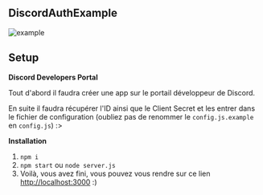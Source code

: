 ## DiscordAuthExample


![example](example.gif)

## Setup
**Discord Developers Portal**

Tout d'abord il faudra créer une app sur le portail développeur de Discord.

En suite il faudra récupérer l'ID ainsi que le Client Secret et les entrer dans le fichier de configuration (oubliez pas de renommer le `config.js.example` en `config.js`) :>

**Installation**

1. `npm i`
2. `npm start` ou `node server.js`
3. Voilà, vous avez fini, vous pouvez vous rendre sur ce lien [http://localhost:3000](http://localhost:3000) :)
